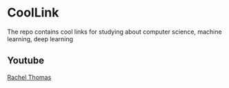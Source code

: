 # CoolLink
The repo contains cool links for studying about computer science, machine learning, deep learning


## Youtube

[Rachel Thomas](https://www.youtube.com/channel/UC_pSCYWbMn4JcsxbWOzkgEQ) 
